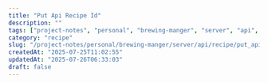 ```yaml
---
title: "Put Api Recipe Id"
description: ""
tags: ["project-notes", "personal", "brewing-manger", "server", "api", "recipe"]
category: "recipe"
slug: "/project-notes/personal/brewing-manger/server/api/recipe/put_api_recipe_id.md"
createdAt: "2025-07-25T11:02:55"
updatedAt: "2025-07-26T06:33:03"
draft: false
---
```

